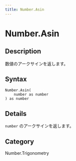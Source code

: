 ```yaml
---
title: Number.Asin
---
```


# Number.Asin


## Description

数値のアークサインを返します。


## Syntax

```powerquery
Number.Asin(
    number as number
) as number
```


## Details

<code>number</code> のアークサインを返します。



## Category
Number.Trigonometry
